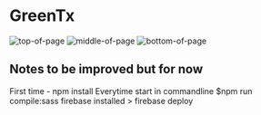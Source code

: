 # GreenTx
![top-of-page](./public/images/GreenTx-Scroll-From-Top.gif)
![middle-of-page](./public/images/GreenTx-Middle-Section-1.gif)
![bottom-of-page](./public/images/GreenTx-Last-Part.gif)

## Notes to be improved but for now
First time - npm install 
Everytime start in commandline
$npm run compile:sass
firebase installed > firebase deploy  



